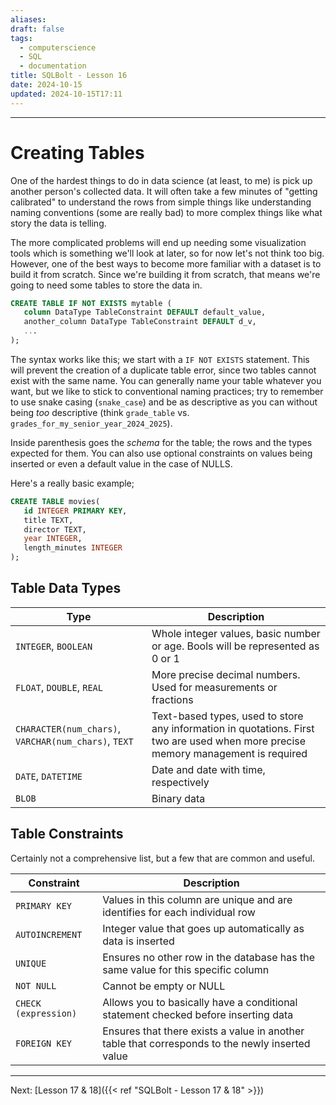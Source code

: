 ```yaml
---
aliases: 
draft: false
tags:
  - computerscience
  - SQL
  - documentation
title: SQLBolt - Lesson 16
date: 2024-10-15
updated: 2024-10-15T17:11
---
```


-------------------------------------------------------------------------------

# Creating Tables

One of the hardest things to do in data science (at least, to me) is pick up another person's collected data. It will often take a few minutes of "getting calibrated" to understand the rows from simple things like understanding naming conventions (some are really bad) to more complex things like what story the data is telling. 

The more complicated problems will end up needing some visualization tools which is something we'll look at later, so for now let's not think too big. However, one of the best ways to become more familiar with a dataset is to build it from scratch. Since we're building it from scratch, that means we're going to need some tables to store the data in.

```SQL
CREATE TABLE IF NOT EXISTS mytable (
   column DataType TableConstraint DEFAULT default_value,
   another_column DataType TableConstraint DEFAULT d_v,
   ...
);
```

The syntax works like this; we start with a `IF NOT EXISTS` statement. This will prevent the creation of a duplicate table error, since two tables cannot exist with the same name. You can generally name your table whatever you want, but we like to stick to conventional naming practices; try to remember to use snake casing (`snake_case`) and be as descriptive as you can without being *too* descriptive (think `grade_table` vs. `grades_for_my_senior_year_2024_2025`).

Inside parenthesis goes the *schema* for the table; the rows and the types expected for them. You can also use optional constraints on values being inserted or even a default value in the case of NULLS.

Here's a really basic example;

```SQL
CREATE TABLE movies(
   id INTEGER PRIMARY KEY,
   title TEXT,
   director TEXT,
   year INTEGER,
   length_minutes INTEGER
);
```

## Table Data Types

| Type                                                 | Description                                                                                                                       |
| ---------------------------------------------------- | --------------------------------------------------------------------------------------------------------------------------------- |
| `INTEGER`, `BOOLEAN`                                 | Whole integer values, basic number or age. Bools will be represented as 0 or 1                                                    |
| `FLOAT`, `DOUBLE`, `REAL`                            | More precise decimal numbers. Used for measurements or fractions                                                                  |
| `CHARACTER(num_chars)`, `VARCHAR(num_chars)`, `TEXT` | Text-based types, used to store any information in quotations. First two are used when more precise memory management is required |
| `DATE`, `DATETIME`                                   | Date and date with time, respectively                                                                                             |
| `BLOB`                                               | Binary data                                                                                                                       |

## Table Constraints

Certainly not a comprehensive list, but a few that are common and useful. 


| Constraint           | Description                                                                                     |
| -------------------- | ----------------------------------------------------------------------------------------------- |
| `PRIMARY KEY`        | Values in this column are unique and are identifies for each individual row                     |
| `AUTOINCREMENT`      | Integer value that goes up automatically as data is inserted                                    |
| `UNIQUE`             | Ensures no other row in the database has the same value for this specific column                |
| `NOT NULL`           | Cannot be empty or NULL                                                                         |
| `CHECK (expression)` | Allows you to basically have a conditional statement checked before inserting data              |
| `FOREIGN KEY`        | Ensures that there exists a value in another table that corresponds to the newly inserted value |


---
Next: 
[Lesson 17 & 18]({{< ref "SQLBolt - Lesson 17 & 18" >}}) 
